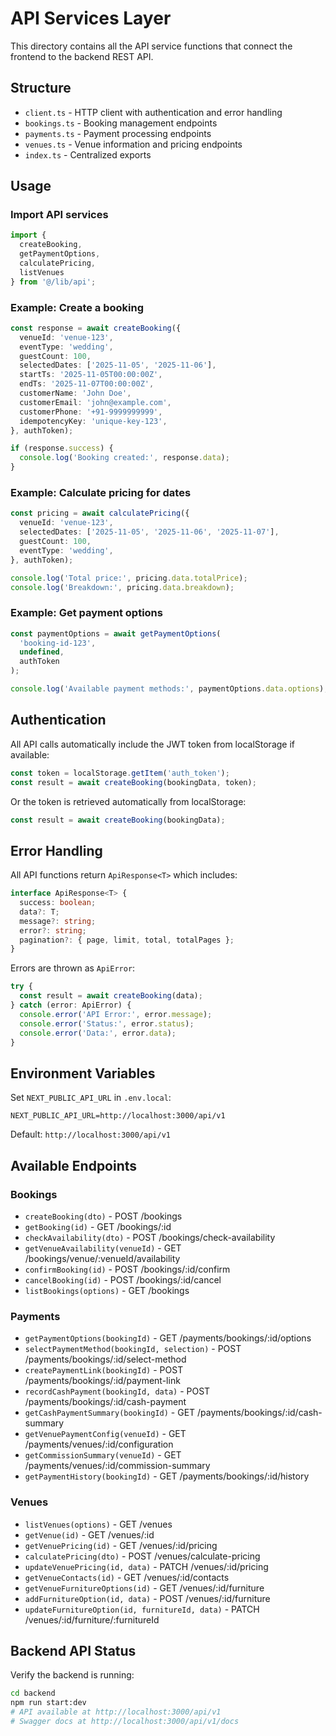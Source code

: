 # API Services Layer

This directory contains all the API service functions that connect the frontend to the backend REST API.

## Structure

- `client.ts` - HTTP client with authentication and error handling
- `bookings.ts` - Booking management endpoints
- `payments.ts` - Payment processing endpoints
- `venues.ts` - Venue information and pricing endpoints
- `index.ts` - Centralized exports

## Usage

### Import API services

```typescript
import { 
  createBooking, 
  getPaymentOptions,
  calculatePricing,
  listVenues 
} from '@/lib/api';
```

### Example: Create a booking

```typescript
const response = await createBooking({
  venueId: 'venue-123',
  eventType: 'wedding',
  guestCount: 100,
  selectedDates: ['2025-11-05', '2025-11-06'],
  startTs: '2025-11-05T00:00:00Z',
  endTs: '2025-11-07T00:00:00Z',
  customerName: 'John Doe',
  customerEmail: 'john@example.com',
  customerPhone: '+91-9999999999',
  idempotencyKey: 'unique-key-123',
}, authToken);

if (response.success) {
  console.log('Booking created:', response.data);
}
```

### Example: Calculate pricing for dates

```typescript
const pricing = await calculatePricing({
  venueId: 'venue-123',
  selectedDates: ['2025-11-05', '2025-11-06', '2025-11-07'],
  guestCount: 100,
  eventType: 'wedding',
}, authToken);

console.log('Total price:', pricing.data.totalPrice);
console.log('Breakdown:', pricing.data.breakdown);
```

### Example: Get payment options

```typescript
const paymentOptions = await getPaymentOptions(
  'booking-id-123',
  undefined,
  authToken
);

console.log('Available payment methods:', paymentOptions.data.options);
```

## Authentication

All API calls automatically include the JWT token from localStorage if available:

```typescript
const token = localStorage.getItem('auth_token');
const result = await createBooking(bookingData, token);
```

Or the token is retrieved automatically from localStorage:

```typescript
const result = await createBooking(bookingData);
```

## Error Handling

All API functions return `ApiResponse<T>` which includes:

```typescript
interface ApiResponse<T> {
  success: boolean;
  data?: T;
  message?: string;
  error?: string;
  pagination?: { page, limit, total, totalPages };
}
```

Errors are thrown as `ApiError`:

```typescript
try {
  const result = await createBooking(data);
} catch (error: ApiError) {
  console.error('API Error:', error.message);
  console.error('Status:', error.status);
  console.error('Data:', error.data);
}
```

## Environment Variables

Set `NEXT_PUBLIC_API_URL` in `.env.local`:

```
NEXT_PUBLIC_API_URL=http://localhost:3000/api/v1
```

Default: `http://localhost:3000/api/v1`

## Available Endpoints

### Bookings

- `createBooking(dto)` - POST /bookings
- `getBooking(id)` - GET /bookings/:id
- `checkAvailability(dto)` - POST /bookings/check-availability
- `getVenueAvailability(venueId)` - GET /bookings/venue/:venueId/availability
- `confirmBooking(id)` - POST /bookings/:id/confirm
- `cancelBooking(id)` - POST /bookings/:id/cancel
- `listBookings(options)` - GET /bookings

### Payments

- `getPaymentOptions(bookingId)` - GET /payments/bookings/:id/options
- `selectPaymentMethod(bookingId, selection)` - POST /payments/bookings/:id/select-method
- `createPaymentLink(bookingId)` - POST /payments/bookings/:id/payment-link
- `recordCashPayment(bookingId, data)` - POST /payments/bookings/:id/cash-payment
- `getCashPaymentSummary(bookingId)` - GET /payments/bookings/:id/cash-summary
- `getVenuePaymentConfig(venueId)` - GET /payments/venues/:id/configuration
- `getCommissionSummary(venueId)` - GET /payments/venues/:id/commission-summary
- `getPaymentHistory(bookingId)` - GET /payments/bookings/:id/history

### Venues

- `listVenues(options)` - GET /venues
- `getVenue(id)` - GET /venues/:id
- `getVenuePricing(id)` - GET /venues/:id/pricing
- `calculatePricing(dto)` - POST /venues/calculate-pricing
- `updateVenuePricing(id, data)` - PATCH /venues/:id/pricing
- `getVenueContacts(id)` - GET /venues/:id/contacts
- `getVenueFurnitureOptions(id)` - GET /venues/:id/furniture
- `addFurnitureOption(id, data)` - POST /venues/:id/furniture
- `updateFurnitureOption(id, furnitureId, data)` - PATCH /venues/:id/furniture/:furnitureId

## Backend API Status

Verify the backend is running:

```bash
cd backend
npm run start:dev
# API available at http://localhost:3000/api/v1
# Swagger docs at http://localhost:3000/api/v1/docs
```
